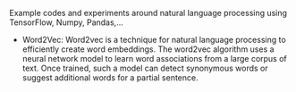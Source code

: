 Example codes and experiments around natural language processing using TensorFlow, Numpy, Pandas,...

- Word2Vec: Word2vec is a technique for natural language processing to efficiently create word embeddings. The word2vec algorithm uses a neural network model to learn word associations from a large corpus of text. Once trained, such a model can detect synonymous words or suggest additional words for a partial sentence.
